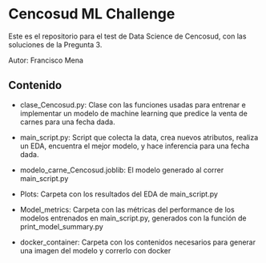 # Cencosud ML Challenge

Este es el repositorio para el test de Data Science de Cencosud,
con las soluciones de la Pregunta 3.

Autor: Francisco Mena

## Contenido

* clase_Cencosud.py: Clase con las funciones usadas para entrenar 
  e implementar un modelo de machine learning que predice la venta de carnes para una fecha dada.
  

* main_script.py: Script que colecta la data, crea nuevos atributos, 
  realiza un EDA, encuentra el mejor modelo, y hace inferencia para una fecha dada. 
  

* modelo_carne_Cencosud.joblib: El modelo generado al correr main_script.py


* Plots: Carpeta con los resultados del EDA de main_script.py


* Model_metrics: Carpeta con las métricas del performance de los modelos entrenados en main_script.py, 
  generados con la función de print_model_summary.py
  

* docker_container: Carpeta con los contenidos necesarios para generar una imagen del modelo y correrlo con docker




